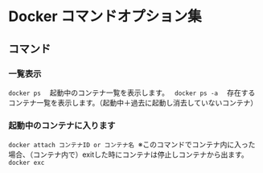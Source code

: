 # Docker コマンドオプション集

## コマンド  

### 一覧表示
`docker ps` 　起動中のコンテナ一覧を表示します。  
`docker ps -a` 　存在するコンテナ一覧を表示します。（起動中＋過去に起動し消去していないコンテナ）  

### 起動中のコンテナに入ります
`docker attach コンテナID or コンテナ名`  ※このコマンドでコンテナ内に入った場合、（コンテナ内で）exitした時にコンテナは停止しコンテナから出ます。  
`docker exc`
